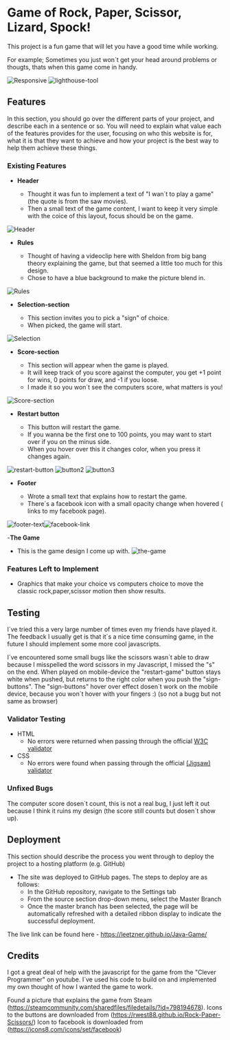 # Game of Rock, Paper, Scissor, Lizard, Spock!

This project is a fun game that will let you have a good time while working.

For example; Sometimes you just won´t get your head around problems or thougts, thats when this game come in handy.

![Responsive](assets/readme-files/responsive.jpg)
![lighthouse-tool](assets/readme-files/lighthouse.jpg)

## Features 

In this section, you should go over the different parts of your project, and describe each in a sentence or so. You will need to explain what value each of the features provides for the user, focusing on who this website is for, what it is that they want to achieve and how your project is the best way to help them achieve these things.

### Existing Features

- __Header__

  - Thought it was fun to implement a text of "I wan´t to play a game" (the quote is from the saw movies).
  - Then a small text of the game content, I want to keep it very simple with the coice of this layout, focus should be on the game. 

![Header](assets/readme-files/Header.jpg)

- __Rules__
 
  - Thought of having a videoclip here with Sheldon from big bang theory explaining the game, but that seemed a little too much for this design.
  - Chose to have a blue background to make the picture blend in. 

![Rules](assets/readme-files/rules.jpg)

- __Selection-section__

  - This section invites you to pick a "sign" of choice. 
  - When picked, the game will start. 

![Selection](assets/readme-files/selection.jpg)

- __Score-section__

  - This section will appear when the game is played. 
  - It will keep track of you score against the computer, you get +1 point for wins, 0 points for draw, and -1 if you loose. 
  - I made it so you won´t see the computers score, what matters is you!

![Score-section](assets/readme-files/scoresection.jpg)

- __Restart button__ 

  - This button will restart the game. 
  - If you wanna be the first one to 100 points, you may want to start over if you on the minus side.
  - When you hover over this it changes color, when you press it changes again.

![restart-button](assets/readme-files/button1.jpg) ![button2](assets/readme-files/button2.jpg) ![button3](assets/readme-files/button3.jpg)

- __Footer__

  - Wrote a small text that explains how to restart the game. 
  - There´s a facebook icon with a small opacity change when hovered ( links to my facebook page). 

![footer-text](assets/readme-files/footer.jpg)![facebook-link](assets/readme-files/facebook1.jpg)

-__The Game__

- This is the game design I come up with.
![the-game](assets/readme-files/website.jpg)
### Features Left to Implement

- Graphics that make your choice vs computers choice to move the classic rock,paper,scissor motion then show results.

## Testing 

I´ve tried this a very large number of times even my friends have played it.
The feedback I usually get is that it´s a nice time consuming game, in the future I should implement some more cool javascripts.

I´ve encountered some small bugs like the scissors wasn´t able to draw because I misspelled the word scissors in my Javascript, I missed the "s" on the end.
When played on mobile-device the "restart-game" button stays white when pushed, but returns to the right color when you push the "sign-buttons".
The "sign-buttons" hover over effect dosen´t work on the mobile device, because you won´t hover with your fingers :) (so not a bugg but not same as browser)

### Validator Testing 

- HTML
  - No errors were returned when passing through the official [W3C validator](https://validator.w3.org/nu/?doc=https%3A%2F%2F8000-leetzner-javagame-3xh7i4hhhuz.ws-eu72.gitpod.io%2F)
- CSS
  - No errors were found when passing through the official [(Jigsaw) validator](https://jigsaw.w3.org/css-validator/validator?uri=https%3A%2F%2F8000-leetzner-javagame-3xh7i4hhhuz.ws-eu72.gitpod.io%2F&profile=css3svg&usermedium=all&warning=1&vextwarning=&lang=sv)

### Unfixed Bugs

The computer score dosen´t count, this is not a real bug, I just left it out because I think it ruins my design (the score still counts but dosen´t show up).

## Deployment

This section should describe the process you went through to deploy the project to a hosting platform (e.g. GitHub) 

- The site was deployed to GitHub pages. The steps to deploy are as follows: 
  - In the GitHub repository, navigate to the Settings tab 
  - From the source section drop-down menu, select the Master Branch
  - Once the master branch has been selected, the page will be automatically refreshed with a detailed ribbon display to indicate the successful deployment. 

The live link can be found here - https://leetzner.github.io/Java-Game/


## Credits 

I got a great deal of help with the javascript for the game from the "Clever Programmer" on youtube.
I´ve used his code to build on and implemented my own thought of how I wanted the game to work.

Found a picture that explains the game from Steam (https://steamcommunity.com/sharedfiles/filedetails/?id=798194678).
Icons to the buttons are downloaded from (https://rwest88.github.io/Rock-Paper-Scissors/)
Icon to facebook is downloaded from (https://icons8.com/icons/set/facebook) 

